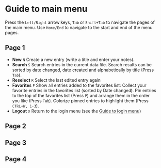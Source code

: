 # Guide to main menu
Press the ```Left/Right``` arrow keys, ```Tab``` or ```Shift+Tab``` to navigate the pages of the main menu. Use ```Home/End``` to navigate to the start and end of the menu pages.

## Page 1

- **New** ```N``` Create a new entry (write a title and enter your notes).
- **Search** ```S``` Search entries in the current data file. Search results can be sorted by date changed, date created and alphabetically by title (Press ```Tab```).
- **Reselect** ```R``` Select the last edited entry again
- **Favorites** ```F``` Show all entries added to the favorites list: Collect your favorite entries in the favorites list (sorted by Date changed). Pin entries to the top of the favorites list (Press ```P```) and arrange them in the order you like (Press ```Tab```). Colorize pinned entries to highlight them (Press ```CTRL+W, 1-3```).
- **Logout** ```X``` Return to the login menu (see the [Guide to login menu](docs/Guide-to-login-menu.md))

## Page 2


## Page 3


## Page 4
